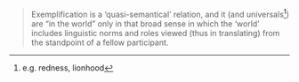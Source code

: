 > Exemplification is a ‘quasi-semantical’ relation, and it (and universals[^1]) are 
  “in the world” only in that broad sense in which the ‘world’ includes 
  linguistic norms and roles viewed (thus in translating) from the standpoint 
  of a fellow participant.

  [^1]: e.g. redness, lionhood
